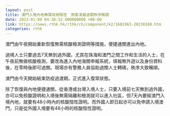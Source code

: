 ```yaml
---
layout: post
title: 澳門入境內地無需核檢陰性　旅客凌晨過關秩序暢順
date: 2023-01-08 04:30:52.000000000 +08:00
link: https://news.rthk.hk/rthk/ch/component/k2/1682963-20230108.htm
categories: rthk
---
```


澳門由午夜開始重新恢復無需核酸檢測證明等措施，便捷通關進出內地。

過境人士只要過去7天無到過外國，尤其在珠海和澳門之間工作和生活的人士，在午夜前無做核酸檢測，要改為進入內地海關申報系統，填報無外遊以及身份資料後，在零時後即可過關。現場亦有警務人員協助過關人士轉碼，秩序大致暢順。

澳門由今天開始結束防疫過渡期，正式進入復常狀態。

除了恢復與內地便捷通關，從香港或台灣入境人士，只要入境前七天無到過外國，亦可以免核酸證明和入境後無需隔離和檢測就可以進入社區，但7天內要經澳門入境內地，就要有48小時內的核酸陰性證明。而外國人即日起亦可以免申請入境澳門，只是從外國入境要有48小時的核酸陰性證明。
